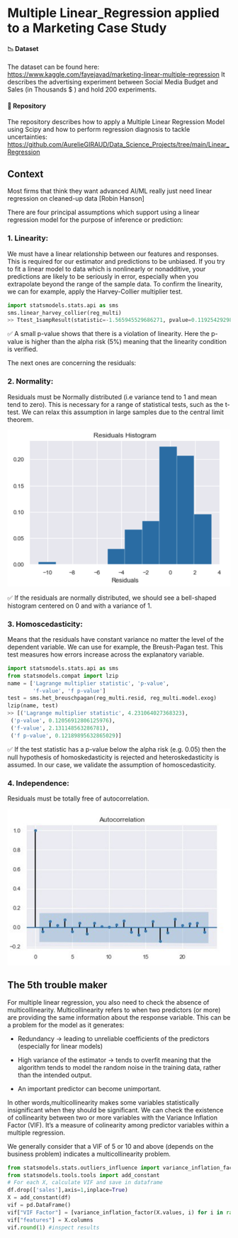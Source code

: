 # Multiple Linear_Regression applied to a Marketing Case Study

#### 📉 Dataset

The dataset can be found here: https://www.kaggle.com/fayejavad/marketing-linear-multiple-regression
It describes the advertising experiment between Social Media Budget and Sales (in Thousands $ ) and hold 200 experiments.

#### 📒 Repository
The repository describes how to apply a Multiple Linear Regression Model using Scipy and how to perform regression diagnosis to tackle uncertainties: https://github.com/AurelieGIRAUD/Data_Science_Projects/tree/main/Linear_Regression


## Context

Most firms that think they want advanced AI/ML really just need linear regression on cleaned-up data [Robin Hanson]

There are four principal assumptions which support using a linear regression model for the purpose of inference or prediction:

### 1. Linearity: 
We must have a linear relationship between our features and responses. This is required for our estimator and predictions to be unbiased.
If you try to fit a linear model to data which is nonlinearly or nonadditive, your predictions are likely to be seriously in error, especially when you extrapolate beyond the range of the sample data. To confirm the linearity, we can for example, apply the Harvey-Collier multiplier test.

```python
import statsmodels.stats.api as sms
sms.linear_harvey_collier(reg_multi)
>> Ttest_1sampResult(statistic=-1.565945529686271, pvalue=0.1192542929871369)
```

✅ A small p-value shows that there is a violation of linearity. Here the p-value is higher than the alpha risk (5%) meaning that the linearity condition is verified.

The next ones are concerning the residuals:

### 2. Normality:
Residuals must be Normally distributed (i.e variance tend to 1 and mean tend to zero). This is necessary for a range of statistical tests, such as the t-test. We can relax this assumption in large samples due to the central limit theorem.


<img src="images/Screenshot 2022-10-21 at 18.19.12.png"/>

✅ If the residuals are normally distributed, we should see a bell-shaped histogram centered on 0 and with a variance of 1.


### 3. Homoscedasticity:
Means that the residuals have constant variance no matter the level of the dependent variable.
We can use for example, the Breush-Pagan test. This test measures how errors increase across the explanatory variable.

```python
import statsmodels.stats.api as sms
from statsmodels.compat import lzip
name = ['Lagrange multiplier statistic', 'p-value',
        'f-value', 'f p-value']
test = sms.het_breuschpagan(reg_multi.resid, reg_multi.model.exog)
lzip(name, test)
>> [('Lagrange multiplier statistic', 4.231064027368323),
 ('p-value', 0.12056912806125976),
 ('f-value', 2.131148563286781),
 ('f p-value', 0.12189895632865029)]
```

✅ If the test statistic has a p-value below the alpha risk (e.g. 0.05) then the null hypothesis of homoskedasticity is rejected and heteroskedasticity is assumed. In our case, we validate the assumption of homoscedasticity.

### 4. Independence:
Residuals must be totally free of autocorrelation.


<img src="images/Screenshot 2022-10-21 at 18.19.24.png"/>


## The 5th trouble maker

For multiple linear regression, you also need to check the absence of multicollinearity. Multicollinearity refers to when two predictors (or more) are providing the same information about the response variable. This can be a problem for the model as it generates:

- Redundancy → leading to unreliable coefficients of the predictors (especially for linear models)

- High variance of the estimator → tends to overfit meaning that the algorithm tends to model the random noise in the training data, rather than the intended output.

- An important predictor can become unimportant.

In other words,multicollinearity makes some variables statistically insignificant when they should be significant.
We can check the existence of collinearity between two or more variables with the Variance Inflation Factor (VIF). It’s a measure of colinearity among predictor variables within a multiple regression.

We generally consider that a VIF of 5 or 10 and above (depends on the business problem) indicates a multicollinearity problem.

```python
from statsmodels.stats.outliers_influence import variance_inflation_factor
from statsmodels.tools.tools import add_constant
# For each X, calculate VIF and save in dataframe
df.drop(['sales'],axis=1,inplace=True)
X = add_constant(df)
vif = pd.DataFrame()
vif["VIF Factor"] = [variance_inflation_factor(X.values, i) for i in range(X.shape[1])]
vif["features"] = X.columns
vif.round(1) #inspect results
```







